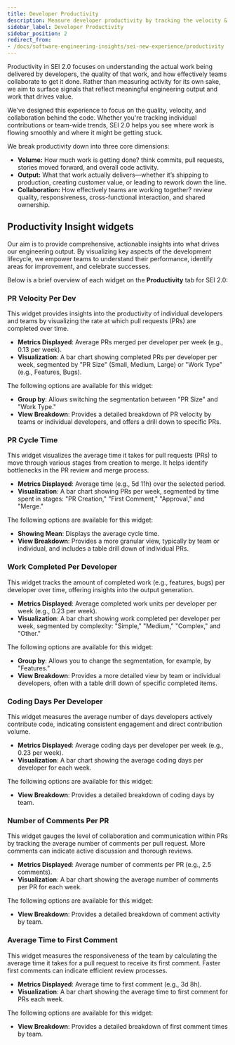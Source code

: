 ```yaml
---
title: Developer Productivity
description: Measure developer productivity by tracking the velocity & flow metrics across your organization.
sidebar_label: Developer Productivity
sidebar_position: 2
redirect_from:
- /docs/software-engineering-insights/sei-new-experience/productivity
---
```


Productivity in SEI 2.0 focuses on understanding the actual work being delivered by developers, the quality of that work, and how effectively teams collaborate to get it done. Rather than measuring activity for its own sake, we aim to surface signals that reflect meaningful engineering output and work that drives value.

We’ve designed this experience to focus on the quality, velocity, and collaboration behind the code. Whether you're tracking individual contributions or team-wide trends, SEI 2.0 helps you see where work is flowing smoothly and where it might be getting stuck.

We break productivity down into three core dimensions:

* **Volume:** How much work is getting done? think commits, pull requests, stories moved forward, and overall code activity.
* **Output:** What that work actually delivers—whether it’s shipping to production, creating customer value, or leading to rework down the line.
* **Collaboration:** How effectively teams are working together? review quality, responsiveness, cross-functional interaction, and shared ownership.

## Productivity Insight widgets

Our aim is to provide comprehensive, actionable insights into what drives our engineering output. By visualizing key aspects of the development lifecycle, we empower teams to understand their performance, identify areas for improvement, and celebrate successes.

Below is a brief overview of each widget on the **Productivity** tab for SEI 2.0:

### PR Velocity Per Dev

This widget provides insights into the productivity of individual developers and teams by visualizing the rate at which pull requests (PRs) are completed over time.

* **Metrics Displayed**: Average PRs merged per developer per week (e.g., 0.13 per week).
* **Visualization**: A bar chart showing completed PRs per developer per week, segmented by "PR Size" (Small, Medium, Large) or "Work Type" (e.g., Features, Bugs).

The following options are available for this widget:

  * **Group by**: Allows switching the segmentation between "PR Size" and "Work Type."
  * **View Breakdown**: Provides a detailed breakdown of PR velocity by teams or individual developers, and offers a drill down to specific PRs.

### PR Cycle Time

This widget visualizes the average time it takes for pull requests (PRs) to move through various stages from creation to merge. It helps identify bottlenecks in the PR review and merge process.

* **Metrics Displayed**: Average time (e.g., 5d 11h) over the selected period.
* **Visualization**: A bar chart showing PRs per week, segmented by time spent in stages: "PR Creation," "First Comment," "Approval," and "Merge."

The following options are available for this widget:

* **Showing Mean**: Displays the average cycle time.
* **View Breakdown**: Provides a more granular view, typically by team or individual, and includes a table drill down of individual PRs.

### Work Completed Per Developer

This widget tracks the amount of completed work (e.g., features, bugs) per developer over time, offering insights into the output generation.

* **Metrics Displayed**: Average completed work units per developer per week (e.g., 0.23 per week).
* **Visualization**: A bar chart showing work completed per developer per week, segmented by complexity: "Simple," "Medium," "Complex," and "Other."

The following options are available for this widget:

* **Group by**: Allows you to change the segmentation, for example, by "Features."
* **View Breakdown**: Provides a more detailed view by team or individual developers, often with a table drill down of specific completed items.

### Coding Days Per Developer

This widget measures the average number of days developers actively contribute code, indicating consistent engagement and direct contribution volume.

* **Metrics Displayed**: Average coding days per developer per week (e.g., 0.23 per week).
* **Visualization**: A bar chart showing the average coding days per developer for each week.

The following options are available for this widget:

* **View Breakdown**: Provides a detailed breakdown of coding days by team.

### Number of Comments Per PR

This widget gauges the level of collaboration and communication within PRs by tracking the average number of comments per pull request. More comments can indicate active discussion and thorough reviews.

* **Metrics Displayed**: Average number of comments per PR (e.g., 2.5 comments).
* **Visualization**: A bar chart showing the average number of comments per PR for each week.

The following options are available for this widget:

* **View Breakdown**: Provides a detailed breakdown of comment activity by team.

### Average Time to First Comment

This widget measures the responsiveness of the team by calculating the average time it takes for a pull request to receive its first comment. Faster first comments can indicate efficient review processes.

* **Metrics Displayed**: Average time to first comment (e.g., 3d 8h).
* **Visualization**: A bar chart showing the average time to first comment for PRs each week.

The following options are available for this widget:

* **View Breakdown**: Provides a detailed breakdown of first comment times by team.